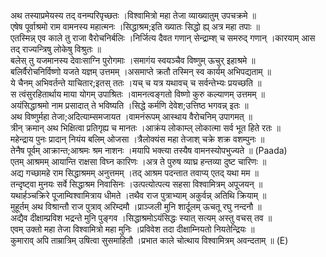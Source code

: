 

  
अथ तस्याप्रमेयस्य तद् वनम्परिपृच्छतः ।विश्वामित्रो महा तेजा व्याख्यातुम् उपचक्रमे  ॥   
एषेष पूर्वाश्रमो राम वामनस्य महात्मनः ।सिद्धाश्रम;इति ख्यातः सिद्धो ह्य् अत्र महा तपाः  ॥   
एतस्मिन्न् एव काले तु राजा वैरोचनिर्बलिः ।निर्जित्य दैवत गणान् सेन्द्राम्श् च समरुद् गणान् ।कारयाम् आस तद् राज्यन्त्रिषु लोकेषु विश्रुतः  ॥   
बलेस् तु यजमानस्य देवाःसाग्नि पुरोगमाः ।समागंय स्वयञ्चैव विष्णुम् ऊचुर् इहाश्रमे  ॥   
बलिर्वैरोचनिर्विष्णो यजते यज्ञम् उत्तमम् ।असमाप्ते क्रतौ तस्मिन् स्व कार्यम् अभिपद्यताम्  ॥   
ये चैनम् अभिवर्तन्ते याचितार;इतस् ततः ।यच् च यत्र यथावच् च सर्वन्तेभ्यः प्रयच्छति  ॥   
स त्वंसुरहितार्थाय माया योगम् उपाश्रितः ।वामनत्वङ्गतो विष्णो कुरु कल्याणम् उत्तमम्  ॥   
अयंसिद्धाश्रमो नाम प्रसादात् ते भविष्यति ।सिद्धे कर्मणि देवेश;उत्तिष्ठ भगवन्न् इतः  ॥   
अथ विष्णुर्महा तेजा;अदित्याम्समजायत ।वामनंरूपम् आस्थाय वैरोचनिम् उपागमत्  ॥   
त्रीन् क्रमान् अथ भिक्षित्वा प्रतिगृह्य च मानतः ।आक्रंय लोकाम्ल् लोकात्मा सर्व भूत हिते रतः  ॥   
महेन्द्राय पुनः प्रादान् नियंय बलिम् ओजसा ।त्रैलोक्यंस महा तेजाश् चक्रे शक्र वशम्पुनः  ॥   
तेनैष पूर्वम् आक्रान्त;आश्रमः श्रम नाशनः ।मयापि भक्त्या तस्यैष वामनस्योपभुज्यते  ॥ (Paada)  
एतम् आश्रमम् आयान्ति राक्षसा विघ्न कारिणः ।अत्र ते पुरुष व्याघ्र हन्तव्या दुष्ट चारिणः  ॥   
अद्य गच्छामहे राम सिद्धाश्रमम् अनुत्तमम् ।तद् आश्रम पदन्तात तवाप्य् एतद् यथा मम  ॥   
तन्दृष्ट्वा मुनयः सर्वे सिद्धाश्रम निवासिनः ।उत्पत्योत्पत्य सहसा विश्वामित्रम् अपूजयन्  ॥   
यथार्हञ्चक्रिरे पूजाम्विश्वामित्राय धीमते ।तथैव राज पुत्राभ्याम् अकुर्वन्न् अतिथि क्रियाम्  ॥   
मुहूर्तम् अथ विश्रान्तौ राज पुत्राव् अरिम्दमौ ।प्राञ्जली मुनि शार्दूलम् ऊचतू रघु नन्दनौ  ॥   
अद्यैव दीक्षाम्प्रविश भद्रन्ते मुनि पुङ्गव ।सिद्धाश्रमोऽयंसिद्धः स्यात् सत्यम् अस्तु वचस् तव  ॥   
एवम् उक्तो महा तेजा विश्वामित्रो महा मुनिः ।प्रविवेश तदा दीक्षाम्नियतो नियतेन्द्रियः  ॥   
कुमाराव् अपि ताम्रात्रिम् उषित्वा सुसमाहितौ ।प्रभात काले चोत्थाय विश्वामित्रम् अवन्दताम्  ॥ (E)  
